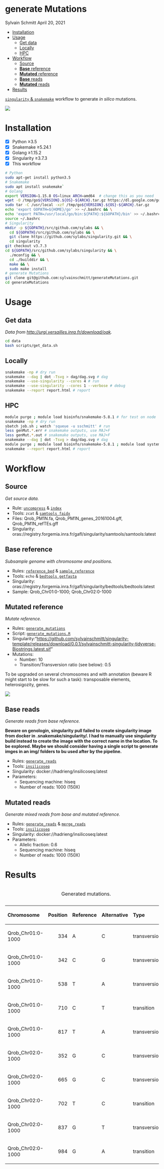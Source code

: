 generate Mutations
================
Sylvain Schmitt
April 20, 2021

  - [Installation](#installation)
  - [Usage](#usage)
      - [Get data](#get-data)
      - [Locally](#locally)
      - [HPC](#hpc)
  - [Workflow](#workflow)
      - [Source](#source)
      - [**Base** reference](#base-reference)
      - [**Mutated** reference](#mutated-reference)
      - [**Base** reads](#base-reads)
      - [**Mutated** reads](#mutated-reads)
  - [Results](#results)

[`singularity` &
`snakemake`](https://github.com/sylvainschmitt/snakemake_singularity)
workflow to generate *in silico* mutations.

![](dag/dag.svg)<!-- -->

# Installation

  - [x] Python ≥3.5
  - [x] Snakemake ≥5.24.1
  - [x] Golang ≥1.15.2
  - [x] Singularity ≥3.7.3
  - [x] This workflow

<!-- end list -->

``` bash
# Python
sudo apt-get install python3.5
# Snakemake
sudo apt install snakemake`
# Golang
export VERSION=1.15.8 OS=linux ARCH=amd64  # change this as you need
wget -O /tmp/go${VERSION}.${OS}-${ARCH}.tar.gz https://dl.google.com/go/go${VERSION}.${OS}-${ARCH}.tar.gz && \
sudo tar -C /usr/local -xzf /tmp/go${VERSION}.${OS}-${ARCH}.tar.gz
echo 'export GOPATH=${HOME}/go' >> ~/.bashrc && \
echo 'export PATH=/usr/local/go/bin:${PATH}:${GOPATH}/bin' >> ~/.bashrc && \
source ~/.bashrc
# Singularity
mkdir -p ${GOPATH}/src/github.com/sylabs && \
  cd ${GOPATH}/src/github.com/sylabs && \
  git clone https://github.com/sylabs/singularity.git && \
  cd singularity
git checkout v3.7.3
cd ${GOPATH}/src/github.com/sylabs/singularity && \
  ./mconfig && \
  cd ./builddir && \
  make && \
  sudo make install
# generate Mutations
git clone git@github.com:sylvainschmitt/generateMutations.git
cd generateMutations
```

# Usage

## Get data

*Data from <http://urgi.versailles.inra.fr/download/oak>.*

``` bash
cd data
bash scripts/get_data.sh
```

## Locally

``` bash
snakemake -np # dry run
snakemake --dag | dot -Tsvg > dag/dag.svg # dag
snakemake --use-singularity --cores 4 # run
snakemake --use-singularity --cores 1 --verbose # debug
snakemake --report report.html # report
```

## HPC

``` bash
module purge ; module load bioinfo/snakemake-5.8.1 # for test on node
snakemake -np # dry run
sbatch job.sh ; watch 'squeue -u sschmitt' # run
less genMut.*.err # snakemake outputs, use MAJ+F
less genMut.*.out # snakemake outputs, use MAJ+F
snakemake --dag | dot -Tsvg > dag/dag.svg # dag
module purge ; module load bioinfo/snakemake-5.8.1 ; module load system/Python-3.6.3 # for report
snakemake --report report.html # report
```

# Workflow

## Source

*Get source data.*

  - Rule:
    [`uncompress`](https://github.com/sylvainschmitt/generateMutations/blob/main/rules/uncompress.smk)
    &
    [`index`](https://github.com/sylvainschmitt/generateMutations/blob/main/rules/index.smk)
  - Tools: `zcat` & [`samtools
    faidx`](http://www.htslib.org/doc/samtools-faidx.html)
  - Files: Qrob\_PM1N.fa, Qrob\_PM1N\_genes\_20161004.gff,
    Qrob\_PM1N\_refTEs.gff
  - Singularity:
    oras://registry.forgemia.inra.fr/gafl/singularity/samtools/samtools:latest

## **Base** reference

*Subsample genome with chromosome and positions.*

  - Rules:
    [`reference_bed`](https://github.com/sylvainschmitt/generateMutations/blob/main/rules/reference_bed.smk)
    &
    [`sample_reference`](https://github.com/sylvainschmitt/generateMutations/blob/main/rules/sample_reference.smk)
  - Tools: `echo` & [`bedtools
    getfasta`](https://bedtools.readthedocs.io/en/latest/content/tools/getfasta.html)
  - Singularity:
    oras://registry.forgemia.inra.fr/gafl/singularity/bedtools/bedtools:latest
  - Sample: Qrob\_Chr01:0-1000; Qrob\_Chr02:0-1000

## **Mutated** reference

*Mutate reference.*

  - Rules:
    [`generate_mutations`](https://github.com/sylvainschmitt/generateMutations/blob/main/rules/generate_mutations.smk)
  - Script:
    [`generate_mutations.R`](https://bedtools.readthedocs.io/en/latest/content/scripts/generate_mutations.R)
  - Singularity:“<https://github.com/sylvainschmitt/singularity-template/releases/download/0.0.1/sylvainschmitt-singularity-tidyverse-Biostrings.latest.sif>”
  - Mutations:
      - Number: 10
      - Transition/Transversion ratio (see below): 0.5

To be upgraded on several chromosomes and with annotation (beware R
might start to be slow for such a task): transposable elements,
heterosigozity, genes.

![](https://dridk.me/images/post17/transition_transversion.png)<!-- -->

## **Base** reads

*Generate reads from base reference.*

**Beware on genologin, singularity pull failed to create singularity
image from docker in .snakemake/singularity/. I had to manually use
singularity build instead to create the image with the correct name in
the location. To be explored. Maybe we should consider having a single
script to generate imges in an img/ folders to bu used after by the
pipeline.**

  - Rules:
    [`generate_reads`](https://github.com/sylvainschmitt/generateMutations/blob/main/rules/generate_reads.smk)
  - Tools:
    [`insilicoseq`](https://insilicoseq.readthedocs.io/en/latest/)
  - Singularity: docker://hadrieng/insilicoseq:latest
  - Parameters:
      - Sequencing machine: hiseq
      - Number of reads: 1000 (150X)

## **Mutated** reads

*Generate mixed reads from base and mutated reference.*

  - Rules:
    [`generate_reads`](https://github.com/sylvainschmitt/generateMutations/blob/main/rules/generate_reads.smk)
    &
    [`merge_reads`](https://github.com/sylvainschmitt/generateMutations/blob/main/rules/merge_reads.smk)
  - Tools:
    [`insilicoseq`](https://insilicoseq.readthedocs.io/en/latest/)
  - Singularity: docker://hadrieng/insilicoseq:latest
  - Parameters:
      - Allelic fraction: 0.6
      - Sequencing machine: hiseq
      - Number of reads: 1000 (150X)

# Results

<table>

<caption>

Generated mutations.

</caption>

<thead>

<tr>

<th style="text-align:left;">

Chromosome

</th>

<th style="text-align:right;">

Position

</th>

<th style="text-align:left;">

Reference

</th>

<th style="text-align:left;">

Alternative

</th>

<th style="text-align:left;">

Type

</th>

</tr>

</thead>

<tbody>

<tr>

<td style="text-align:left;">

Qrob\_Chr01:0-1000

</td>

<td style="text-align:right;">

334

</td>

<td style="text-align:left;">

A

</td>

<td style="text-align:left;">

C

</td>

<td style="text-align:left;">

transversion1

</td>

</tr>

<tr>

<td style="text-align:left;">

Qrob\_Chr01:0-1000

</td>

<td style="text-align:right;">

342

</td>

<td style="text-align:left;">

C

</td>

<td style="text-align:left;">

G

</td>

<td style="text-align:left;">

transversion2

</td>

</tr>

<tr>

<td style="text-align:left;">

Qrob\_Chr01:0-1000

</td>

<td style="text-align:right;">

538

</td>

<td style="text-align:left;">

T

</td>

<td style="text-align:left;">

A

</td>

<td style="text-align:left;">

transversion2

</td>

</tr>

<tr>

<td style="text-align:left;">

Qrob\_Chr01:0-1000

</td>

<td style="text-align:right;">

710

</td>

<td style="text-align:left;">

C

</td>

<td style="text-align:left;">

T

</td>

<td style="text-align:left;">

transition

</td>

</tr>

<tr>

<td style="text-align:left;">

Qrob\_Chr01:0-1000

</td>

<td style="text-align:right;">

817

</td>

<td style="text-align:left;">

T

</td>

<td style="text-align:left;">

A

</td>

<td style="text-align:left;">

transversion2

</td>

</tr>

<tr>

<td style="text-align:left;">

Qrob\_Chr02:0-1000

</td>

<td style="text-align:right;">

352

</td>

<td style="text-align:left;">

G

</td>

<td style="text-align:left;">

C

</td>

<td style="text-align:left;">

transversion2

</td>

</tr>

<tr>

<td style="text-align:left;">

Qrob\_Chr02:0-1000

</td>

<td style="text-align:right;">

665

</td>

<td style="text-align:left;">

G

</td>

<td style="text-align:left;">

C

</td>

<td style="text-align:left;">

transversion2

</td>

</tr>

<tr>

<td style="text-align:left;">

Qrob\_Chr02:0-1000

</td>

<td style="text-align:right;">

702

</td>

<td style="text-align:left;">

T

</td>

<td style="text-align:left;">

C

</td>

<td style="text-align:left;">

transition

</td>

</tr>

<tr>

<td style="text-align:left;">

Qrob\_Chr02:0-1000

</td>

<td style="text-align:right;">

837

</td>

<td style="text-align:left;">

G

</td>

<td style="text-align:left;">

T

</td>

<td style="text-align:left;">

transversion1

</td>

</tr>

<tr>

<td style="text-align:left;">

Qrob\_Chr02:0-1000

</td>

<td style="text-align:right;">

984

</td>

<td style="text-align:left;">

G

</td>

<td style="text-align:left;">

A

</td>

<td style="text-align:left;">

transition

</td>

</tr>

</tbody>

</table>

<!-- ## Resources -->

<!-- * [TreeMutation pages](https://treemutation.netlify.app/mutations-detection.html#in-silico-mutations) -->

<!-- * [genologin skanemake template](https://forgemia.inra.fr/bios4biol/workflows/-/tree/06c6a5cb3206a594f9a535ba8d3df3e64682a8bc/Snakemake/template_dev) -->

<!-- * [Oak genome A4 snakemake](https://forgemia.inra.fr/genome_a4/genome_a4) -->

<!-- * [singularity images from forgemia](https://forgemia.inra.fr/gafl/singularity) -->

<!-- * [biocontainers](https://biocontainers.pro/tools/bioconductor-biostrings) -->

<!-- * https://forgemia.inra.fr/adminforgemia/doc-public/-/wikis/Gitlab-Container-Registry -->

<!-- * https://souchal.pages.in2p3.fr/hugo-perso/2019/09/20/tutorial-singularity-and-docker/ -->

<!-- * https://github.com/ShixiangWang/sigminer -->

<!-- * https://github.com/ShixiangWang/sigflow -->

<!-- * https://github.com/FunGeST/Palimpsest -->

<!-- * https://github.com/IARCbioinfo/needlestack -->

<!-- * https://github.com/luntergroup/octopus -->

<!-- * https://github.com/G3viz/g3viz -->
